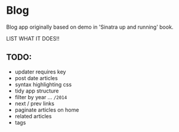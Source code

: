 # Blog

Blog app originally based on demo in 'Sinatra up and running' book.

LIST WHAT IT DOES!!

## TODO:
* updater requires key
* post date articles
* syntax highlighting css
* tidy app structure
* filter by year ... `/2014`
* next / prev links
* paginate articles on home
* related articles
* tags

